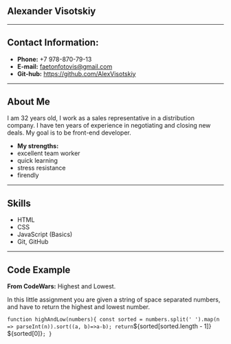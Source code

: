 ## Alexander Visotskiy

*****

## Contact Information:
* **Phone:** +7 978-870-79-13
* **E-mail:** faetonfotovis@gmail.com
* **Git-hub:** https://github.com/AlexVisotskiy
*****

## About Me

I am 32 years old, I work as a sales representative in a distribution company. I have ten years of experience in negotiating and closing new deals. My goal is to be front-end developer.
* **My strengths:**
* excellent team worker
* quick learning
* stress resistance
* firendly
*****

## Skills

* HTML
* CSS
* JavaScript (Basics)
* Git, GitHub
*****

## Code Example


**From CodeWars:**
Highest and Lowest.

In this little assignment you are given a string of space separated numbers, and have to return the highest and lowest number.

`
function highAndLow(numbers){
    const sorted = numbers.split(' ').map(n => parseInt(n)).sort((a, b)=>a-b);
    return `${sorted[sorted.length - 1]} ${sorted[0]}`;
}
`





